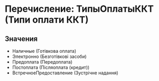 ﻿# Перечисление: ТипыОплатыККТ (Типи оплати ККТ)

## Значения

- Наличные (Готівкова оплата)
- Электронно (Безготівкові засоби)
- Предоплата (Передоплата)
- Постоплата (Післяоплата (кредит))
- ВстречноеПредоставление (Зустрічне надання)

